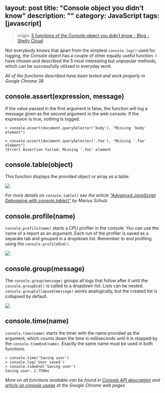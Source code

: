 layout: post
title: "Console object you didn’t know"
description: ""
category: JavaScript
tags: [javascript]
--- 

> origin: [5 functions of the Console object you didn’t know - Blog - Shelly Cloud](https://shellycloud.com/blog/2014/11/five-functions-of-the-console-object-you-didnt-know)

Not everybody knows that apart from the simplest `console.log()` used for logging, the Console object has a couple of other equally useful function. I have chosen and described the 5 most interesting but unpopular methods, which can be successfully utilized in everyday work.

_All of the functions described have been tested and work properly in Google Chrome 38_

<!-- more -->

## console.assert(expression, message)

If the value passed in the first argument is false, the function will log a message given as the second argument in the web console. If the expression is true, nothing is logged.

```
> console.assert(document.querySelector('body'), "Missing 'body' element")

> console.assert(document.querySelector('.foo'), "Missing '.foo' element")
[Error] Assertion failed: Missing '.foo' element
```

## console.table(object)

This function displays the provided object or array as a table:

![](http://johnnyimages.qiniudn.com/table.png)

_For more details on `console.table()` see the article ["Advanced JavaScript Debugging with console.table()"](http://blog.mariusschulz.com/2013/11/13/advanced-javascript-debugging-with-consoletable) by Marius Schulz_

## console.profile(name)

`console.profile(name)` starts a CPU profiler in the console. You can use the name of a report as an argument. Each run of the profiler is saved as a separate tab and grouped in a dropdown list. Remember to end profiling using the `console.profileEnd()`.

![](https://shellycloud.com/assets/posts/2014-11-03-144452-five-functions-of-the-console-object-you-didnt-know/profile.png)

## console.group(message)

The `console.group(message)` groups all logs that follow after it until the `console.groupEnd()` is called to a dropdown list. Lists can be nested. `console.groupCollapsed(message)` works analogically, but the created list is collapsed by default.

![](https://shellycloud.com/assets/posts/2014-11-03-144452-five-functions-of-the-console-object-you-didnt-know/group.png)

## console.time(name)

`console.time(name)` starts the timer with the name provided as the argument, which counts down the time in milliseconds until it is stopped by the `console.timeEnd(name)`. Exactly the same name must be used in both functions.

```highlight
> console.time('Saving user')
> console.log('User saved')
> console.timeEnd('Saving user')
Saving user: 2.750ms
```

_More on all functions available can be found in [Console API description](https://developer.chrome.com/devtools/docs/console-api) and [article on console usage](https://developer.chrome.com/devtools/docs/console) at the Google Chrome web pages_